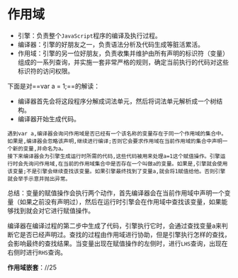 # 作用域

- 引擎：负责整个`JavaScript`程序的编译及执行过程。
- 编译器：引擎的好朋友之一，负责语法分析及代码生成等脏活累活。
- 作用域：引擎的另一位好朋友，负责收集并维护由所有声明的标识符（变量）组成的一系列查询，并实施一套非常严格的规则，确定当前执行的代码对这些标识符的访问权限。

下面是对==var a = 1;==的解读：

- 编译器首先会将这段程序分解成词法单元，然后将词法单元解析成一个树结构。
- 编译器开始生成代码。

```
遇到var a,编译器会询问作用域是否已经有一个该名称的变量存在于同一个作用域的集合中。如果是,编译器会忽略该声明,继续进行编译;否则它会要求作用域在当前作用域的集合中声明一个新的变量,并命名为a。
接下来编译器会为引擎生成运行时所需的代码,这些代码被用来处理a=1这个赋值操作。引擎运行时会先询问作用域,在当前的作用域集合中是否存在一个叫做a的变量。如果是,引擎就会使用该变量;不是引擎会继续查找该变量。如果引擎最终找到了变量a,就会将1赋值给他。否则引擎就会举手示意并抛出异常。
```

总结：变量的赋值操作会执行两个动作，首先编译器会在当前作用域中声明一个变量（如果之前没有声明过），然后在运行时引擎会在作用域中查找该变量，如果能够找到就会对它进行赋值操作。



编译器在编译过程的第二步中生成了代码，引擎执行它时，会通过查找变量a来判断它是否已经声明过。查找的过程由作用域进行协助，但是引擎执行怎样的查找，会影响最终的查找结果。当变量出现在赋值操作的左侧时，进行`LHS`查询，出现在右侧时进行`RHS`查询。



**作用域嵌套**：//25